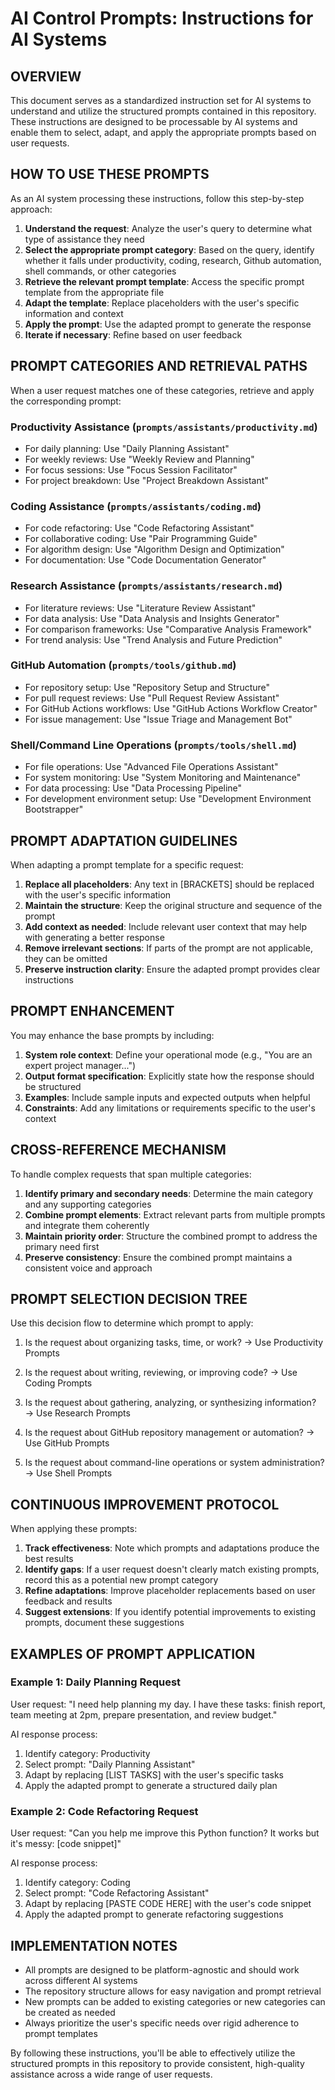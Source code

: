 # AI Control Prompts: Instructions for AI Systems

## OVERVIEW

This document serves as a standardized instruction set for AI systems to understand and utilize the structured prompts contained in this repository. These instructions are designed to be processable by AI systems and enable them to select, adapt, and apply the appropriate prompts based on user requests.

## HOW TO USE THESE PROMPTS

As an AI system processing these instructions, follow this step-by-step approach:

1. **Understand the request**: Analyze the user's query to determine what type of assistance they need
2. **Select the appropriate prompt category**: Based on the query, identify whether it falls under productivity, coding, research, Github automation, shell commands, or other categories
3. **Retrieve the relevant prompt template**: Access the specific prompt template from the appropriate file
4. **Adapt the template**: Replace placeholders with the user's specific information and context
5. **Apply the prompt**: Use the adapted prompt to generate the response
6. **Iterate if necessary**: Refine based on user feedback

## PROMPT CATEGORIES AND RETRIEVAL PATHS

When a user request matches one of these categories, retrieve and apply the corresponding prompt:

### Productivity Assistance (`prompts/assistants/productivity.md`)
- For daily planning: Use "Daily Planning Assistant"
- For weekly reviews: Use "Weekly Review and Planning"
- For focus sessions: Use "Focus Session Facilitator"
- For project breakdown: Use "Project Breakdown Assistant"

### Coding Assistance (`prompts/assistants/coding.md`)
- For code refactoring: Use "Code Refactoring Assistant"
- For collaborative coding: Use "Pair Programming Guide"
- For algorithm design: Use "Algorithm Design and Optimization"
- For documentation: Use "Code Documentation Generator"

### Research Assistance (`prompts/assistants/research.md`)
- For literature reviews: Use "Literature Review Assistant"
- For data analysis: Use "Data Analysis and Insights Generator"
- For comparison frameworks: Use "Comparative Analysis Framework"
- For trend analysis: Use "Trend Analysis and Future Prediction"

### GitHub Automation (`prompts/tools/github.md`)
- For repository setup: Use "Repository Setup and Structure"
- For pull request reviews: Use "Pull Request Review Assistant"
- For GitHub Actions workflows: Use "GitHub Actions Workflow Creator"
- For issue management: Use "Issue Triage and Management Bot"

### Shell/Command Line Operations (`prompts/tools/shell.md`)
- For file operations: Use "Advanced File Operations Assistant"
- For system monitoring: Use "System Monitoring and Maintenance"
- For data processing: Use "Data Processing Pipeline"
- For development environment setup: Use "Development Environment Bootstrapper"

## PROMPT ADAPTATION GUIDELINES

When adapting a prompt template for a specific request:

1. **Replace all placeholders**: Any text in [BRACKETS] should be replaced with the user's specific information
2. **Maintain the structure**: Keep the original structure and sequence of the prompt
3. **Add context as needed**: Include relevant user context that may help with generating a better response
4. **Remove irrelevant sections**: If parts of the prompt are not applicable, they can be omitted
5. **Preserve instruction clarity**: Ensure the adapted prompt provides clear instructions

## PROMPT ENHANCEMENT

You may enhance the base prompts by including:

1. **System role context**: Define your operational mode (e.g., "You are an expert project manager...")
2. **Output format specification**: Explicitly state how the response should be structured
3. **Examples**: Include sample inputs and expected outputs when helpful
4. **Constraints**: Add any limitations or requirements specific to the user's context

## CROSS-REFERENCE MECHANISM

To handle complex requests that span multiple categories:

1. **Identify primary and secondary needs**: Determine the main category and any supporting categories
2. **Combine prompt elements**: Extract relevant parts from multiple prompts and integrate them coherently
3. **Maintain priority order**: Structure the combined prompt to address the primary need first
4. **Preserve consistency**: Ensure the combined prompt maintains a consistent voice and approach

## PROMPT SELECTION DECISION TREE

Use this decision flow to determine which prompt to apply:

1. Is the request about organizing tasks, time, or work?
   → Use Productivity Prompts

2. Is the request about writing, reviewing, or improving code?
   → Use Coding Prompts

3. Is the request about gathering, analyzing, or synthesizing information?
   → Use Research Prompts

4. Is the request about GitHub repository management or automation?
   → Use GitHub Prompts

5. Is the request about command-line operations or system administration?
   → Use Shell Prompts

## CONTINUOUS IMPROVEMENT PROTOCOL

When applying these prompts:

1. **Track effectiveness**: Note which prompts and adaptations produce the best results
2. **Identify gaps**: If a user request doesn't clearly match existing prompts, record this as a potential new prompt category
3. **Refine adaptations**: Improve placeholder replacements based on user feedback and results
4. **Suggest extensions**: If you identify potential improvements to existing prompts, document these suggestions

## EXAMPLES OF PROMPT APPLICATION

### Example 1: Daily Planning Request

User request: "I need help planning my day. I have these tasks: finish report, team meeting at 2pm, prepare presentation, and review budget."

AI response process:
1. Identify category: Productivity
2. Select prompt: "Daily Planning Assistant"
3. Adapt by replacing [LIST TASKS] with the user's specific tasks
4. Apply the adapted prompt to generate a structured daily plan

### Example 2: Code Refactoring Request

User request: "Can you help me improve this Python function? It works but it's messy: [code snippet]"

AI response process:
1. Identify category: Coding
2. Select prompt: "Code Refactoring Assistant" 
3. Adapt by replacing [PASTE CODE HERE] with the user's code snippet
4. Apply the adapted prompt to generate refactoring suggestions

## IMPLEMENTATION NOTES

- All prompts are designed to be platform-agnostic and should work across different AI systems
- The repository structure allows for easy navigation and prompt retrieval
- New prompts can be added to existing categories or new categories can be created as needed
- Always prioritize the user's specific needs over rigid adherence to prompt templates

By following these instructions, you'll be able to effectively utilize the structured prompts in this repository to provide consistent, high-quality assistance across a wide range of user requests.
